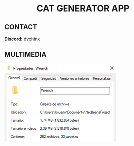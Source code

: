 <h1 align="center">CAT GENERATOR APP</h1>

<h2>CONTACT</h2>

**Discord:** dvchinx

<h2>MULTIMEDIA</h2>

![ScreenShot](https://github.com/dvchinx/Wrench/blob/master/src/image.png)
